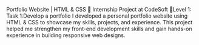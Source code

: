 Portfolio Website | HTML & CSS
🚀 Internship Project at CodeSoft
 🎯Level 1: 
          Task 1:Develop a portfolio 
 I developed a personal portfolio website using HTML & CSS to showcase my skills, projects, and experience. This project helped me strengthen my front-end development skills and gain hands-on experience in building responsive web designs.
